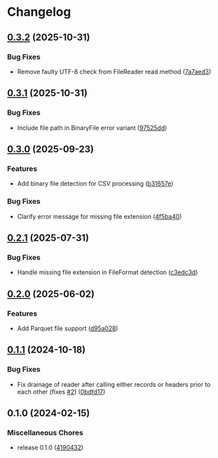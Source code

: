 # Changelog

## [0.3.2](https://github.com/datavzrd/readervzrd/compare/v0.3.1...v0.3.2) (2025-10-31)


### Bug Fixes

* Remove faulty UTF-8 check from FileReader read method ([7a7aed3](https://github.com/datavzrd/readervzrd/commit/7a7aed3700ccb8dc8b34f355135d141ce6a438dd))

## [0.3.1](https://github.com/datavzrd/readervzrd/compare/v0.3.0...v0.3.1) (2025-10-31)


### Bug Fixes

* Include file path in BinaryFile error variant ([97525dd](https://github.com/datavzrd/readervzrd/commit/97525dd513200a077a4f0da6db6d91ceb57fe5d2))

## [0.3.0](https://github.com/datavzrd/readervzrd/compare/v0.2.1...v0.3.0) (2025-09-23)


### Features

* Add binary file detection for CSV processing ([b31657e](https://github.com/datavzrd/readervzrd/commit/b31657e764efbebd8b2c2e0fba9315172499fe4a))


### Bug Fixes

* Clarify error message for missing file extension ([4f5ba40](https://github.com/datavzrd/readervzrd/commit/4f5ba404d7f52860a6429122420cb52c7097fd09))

## [0.2.1](https://github.com/datavzrd/readervzrd/compare/v0.2.0...v0.2.1) (2025-07-31)


### Bug Fixes

* Handle missing file extension in FileFormat detection ([c3edc3d](https://github.com/datavzrd/readervzrd/commit/c3edc3d97f90a51e32c8e9d676417637394c16a9))

## [0.2.0](https://github.com/datavzrd/readervzrd/compare/v0.1.1...v0.2.0) (2025-06-02)


### Features

* Add Parquet file support ([d95a028](https://github.com/datavzrd/readervzrd/commit/d95a02824095f416e24aae6f26c74d9b6a785370))

## [0.1.1](https://github.com/datavzrd/readervzrd/compare/v0.1.0...v0.1.1) (2024-10-18)


### Bug Fixes

* Fix drainage of reader after calling either records or headers prior to each other (fixes [#2](https://github.com/datavzrd/readervzrd/issues/2)) ([0bdfd17](https://github.com/datavzrd/readervzrd/commit/0bdfd1790a81f1fdd2869a13bba199fe035f5789))

## 0.1.0 (2024-02-15)


### Miscellaneous Chores

* release 0.1.0 ([4190432](https://github.com/datavzrd/readervzrd/commit/419043287473e4dcc7bd7e4d134183d7a21881b9))
